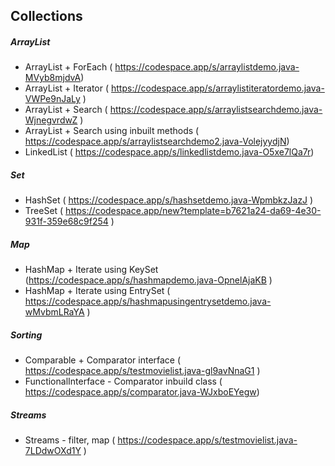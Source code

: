 ## Collections

##### ArrayList
* ArrayList + ForEach ( https://codespace.app/s/arraylistdemo.java-MVyb8mjdvA)
* ArrayList + Iterator ( https://codespace.app/s/arraylistiteratordemo.java-VWPe9nJaLy )
* ArrayList + Search ( https://codespace.app/s/arraylistsearchdemo.java-WjnegvrdwZ )
* ArrayList + Search using inbuilt methods ( https://codespace.app/s/arraylistsearchdemo2.java-VolejyydjN)
* LinkedList ( https://codespace.app/s/linkedlistdemo.java-O5xe7lQa7r)


##### Set
* HashSet  ( https://codespace.app/s/hashsetdemo.java-WpmbkzJazJ )
* TreeSet  ( https://codespace.app/new?template=b7621a24-da69-4e30-931f-359e68c9f254 )

##### Map
* HashMap + Iterate using KeySet  (https://codespace.app/s/hashmapdemo.java-OpnelAjaKB )
* HashMap + Iterate using EntrySet ( https://codespace.app/s/hashmapusingentrysetdemo.java-wMvbmLRaYA )

##### Sorting
* Comparable + Comparator interface ( https://codespace.app/s/testmovielist.java-gl9avNnaG1 )
* FunctionalInterface - Comparator inbuild class ( https://codespace.app/s/comparator.java-WJxboEYegw)

##### Streams
* Streams - filter, map ( https://codespace.app/s/testmovielist.java-7LDdwOXd1Y )
